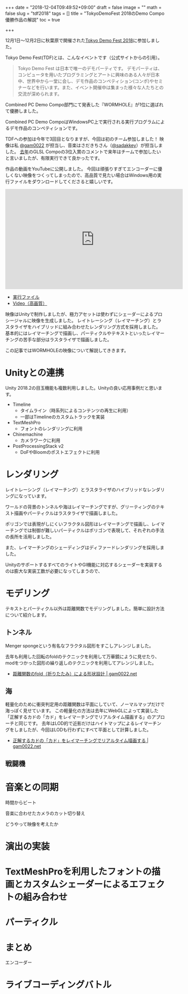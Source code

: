 +++
date = "2018-12-04T09:49:52+09:00"
draft = false
image = ""
math = false
slug = "tdf2018"
tags = []
title = "TokyoDemoFest 2018のDemo Compo優勝作品の解説"
toc = true

+++

12月1日～12月2日に秋葉原で開催された[Tokyo Demo Fest 2018](http://tokyodemofest.jp/2018/)に参加しました。

Tokyo Demo Fest(TDF)とは、こんなイベントです（公式サイトからの引用）。

> Tokyo Demo Fest は日本で唯一のデモパーティです。 デモパーティは、コンピュータを用いたプログラミングとアートに興味のある人々が日本中、世界中から一堂に会し、デモ作品のコンペティション(コンポ)やセミナーなどを行います。また、イベント開催中は集まった様々な人たちとの交流が深められます。

Combined PC Demo Compo部門にて発表した『WORMHOLE』が1位に選ばれて優勝しました。

Combined PC Demo CompoはWindowsPC上で実行される実行プログラムによるデモ作品のコンペティションです。

TDFへの参加は今年で3回目となりますが、今回は初のチーム参加しました！
映像は私 [@gam0022](https://twitter.com/gam0022/) が担当し、音楽はさだきちさん（[@sadakkey](https://twitter.com/sadakkey)）が担当しました。
[去年](https://gam0022.net/blog/2017/02/24/tdf2017/)のGLSL Compoの3位入賞のコメントで来年はチームで参加したいと言いましたが、有限実行できて良かったです。

作品の動画をYouTubeに公開しました。
今回は頑張りすぎてエンコーダーに優しくない映像をつくってしまったので、高品質で見たい場合はWindows用の実行ファイルをダウンロードしてくださると嬉しいです。

<iframe width="560" height="315" src="https://www.youtube.com/embed/k5MotEfghjQ" frameborder="0" allow="accelerometer; autoplay; encrypted-media; gyroscope; picture-in-picture" allowfullscreen></iframe>

- [実行ファイル](https://files.scene.org/view/parties/2018/tokyodemofest18/demo/wormhole.zip)
- [Video（高画質）](https://drive.google.com/file/d/1GxyxjOyGBRcofMVKILmJtlmYaMZ5XoGx/view)

映像はUnityで制作しましたが、極力アセットは使わずにシェーダーによるプロシージャルに映像を生成しました。
レイトレーシング（レイマーチング）とラスタライザをハイブリッドに組み合わせたレンダリング方式を採用しました。
基本的にはレイマーチングで描画し、パーティクルやテキストといったレイマーチングの苦手な部分はラスタライザで描画しました。

この記事ではWORMHOLEの映像について解説してききます。

# Unityとの連携

Unity 2018.2の目玉機能も複数利用しました。Unityの良い応用事例だと思います。

- Timeline
    - タイムライン（時系列によるコンテンツの再生に利用）
    - 一部はTimelineのカスタムトラックを実装
- TextMeshPro
    - フォントのレンダリングに利用
- Chinemachine
    - カメラワークに利用
- PostProcessingStack v2
    - DoFやBloomのポストエフェクトに利用

# レンダリング

レイトレーシング（レイマーチング）とラスタライザのハイブリッドなレンダリングになっています。

ワールドの背景のトンネルや海はレイマーチングですが、グリーティングのテキスト描画やパーティクルはラスタライザで描画しました。

ポリゴンでは表現がしにくいフラクタル図形はレイマーチングで描画し、レイマーチングでは制御が難しいパーティクルはポリゴンで表現して、それぞれの手法の長所を活用しました。

また、レイマーチングのシェーディングはディファードレンダリングを採用しました。

UnityのサポートするすべてのライトやGI機能に対応するシェーダーを実装するのは膨大な実装工数が必要になってしまうので、

# モデリング

テキストとパーティクル以外は距離関数でモデリングしました。簡単に設計方法について紹介します。

## トンネル

Menger spongeという有名なフラクタル図形をすこしアレンジしました。

去年も利用した回転のfoldのテクニックを利用して万華鏡にように見せたり、
modをつかった図形の繰り返しのテクニックを利用してアレンジしました。

- [距離関数のfold（折りたたみ）による形状設計 | gam0022.net](https://gam0022.net/blog/2017/03/02/raymarching-fold/)

## 海

軽量化のために衝突判定用の距離関数は平面にしていて、ノーマルマップだけで海っぽく見せています。
この軽量化の方法は去年にWebGLによって実装した「正解するカドの「カド」をレイマーチングでリアルタイム描画する」のアプローチと同じです。
去年はLOD的で近影だけはハイトマップによるレイマーチングをしましたが、今回はLODも行わずにすべて平面として計算しました。

- [正解するカドの「カド」をレイマーチングでリアルタイム描画する | gam0022.net](https://gam0022.net/blog/2017/06/30/raymarching-kado/)


## 戦闘機

# 音楽との同期

時間からビート

音楽に合わせたカメラのカット切り替え

どうやって映像を考えたか

# 演出の実装

# TextMeshProを利用したフォントの描画とカスタムシェーダーによるエフェクトの組み合わせ

# パーティクル

# まとめ

エンコーダー

# ライブコーディングバトル